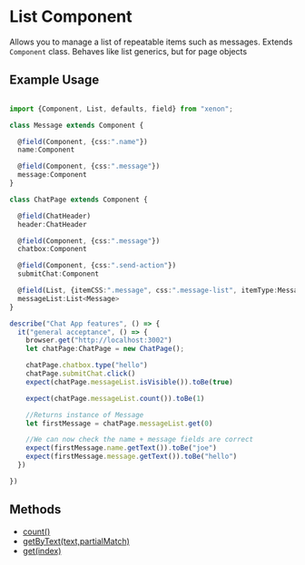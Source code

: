 # List Component

Allows you to manage a list of repeatable items such as messages. Extends `Component` class.
Behaves like list generics, but for page objects

## Example Usage

```typescript

import {Component, List, defaults, field} from "xenon";

class Message extends Component {

  @field(Component, {css:".name"})
  name:Component

  @field(Component, {css:".message"})
  message:Component
}

class ChatPage extends Component {

  @field(ChatHeader)
  header:ChatHeader

  @field(Component, {css:".message"})
  chatbox:Component

  @field(Component, {css:".send-action"})
  submitChat:Component

  @field(List, {itemCSS:".message", css:".message-list", itemType:Message})
  messageList:List<Message>
}

describe("Chat App features", () => {
  it("general acceptance", () => {
    browser.get("http://localhost:3002")
    let chatPage:ChatPage = new ChatPage();

    chatPage.chatbox.type("hello")
    chatPage.submitChat.click()
    expect(chatPage.messageList.isVisible()).toBe(true)

    expect(chatPage.messageList.count()).toBe(1)

    //Returns instance of Message
    let firstMessage = chatPage.messageList.get(0)

    //We can now check the name + message fields are correct
    expect(firstMessage.name.getText()).toBe("joe")
    expect(firstMessage.message.getText()).toBe("hello")
  })

})

```

## Methods

* [count()](count.md)
* [getByText(text,partialMatch)](get-by-text.md)
* [get(index)](get.md)
